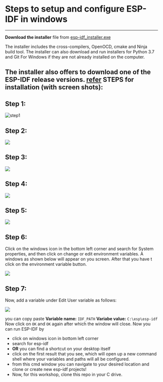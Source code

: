 # Steps to setup and configure ESP-IDF in windows
--------------------------------------------------
**Download the installer** file from  [esp-idf_installer.exe](https://dl.espressif.com/dl/esp-idf-tools-setup-2.3.exe) 

The installer includes the cross-compilers, OpenOCD, cmake and Ninja build tool. The installer can also download and run installers for Python 3.7 and Git For Windows if they are not already installed on the computer.

The installer also offers to download one of the ESP-IDF release versions.
[refer](https://docs.espressif.com/projects/esp-idf/en/latest/esp32/get-started/windows-setup.html)
STEPS for installation (with screen shots):
--------------------------------------------------
## Step 1:
![step1](https://github.com/SRA-VJTI/Wall-E_v2.2-beta/blob/dhruva/windows/windows_instructions/step_1.png)

## Step 2:
![](https://github.com/SRA-VJTI/Wall-E_v2.2-beta/blob/dhruva/windows/windows_instructions/step_2.png)

## Step 3:
![](https://github.com/SRA-VJTI/Wall-E_v2.2-beta/blob/dhruva/windows/windows_instructions/step_3.png)

## Step 4:
![](https://github.com/SRA-VJTI/Wall-E_v2.2-beta/blob/dhruva/windows/windows_instructions/step_4.png)

## Step 5:
![](https://github.com/SRA-VJTI/Wall-E_v2.2-beta/blob/dhruva/windows/windows_instructions/step_5.png)

## Step 6:
Click on the windows icon in the bottom left corner and search for System properties, and then click on change or edit environment variables. A windows as shown below will appear on you screen. After that you have t click on the environment variable button. 

![](https://github.com/SRA-VJTI/Wall-E_v2.2-beta/blob/dhruva/windows/windows_instructions/step_6.png)

## Step 7:
Now, add a variable under Edit User variable  as follows: 

![](https://github.com/SRA-VJTI/Wall-E_v2.2-beta/blob/dhruva/windows/windows_instructions/step_7.png)

you can copy paste 
**Variable name:** ``IDF_PATH``
**Variabe value:** ```C:\esp\esp-idf```
Now click on `OK` and `OK` again after which the window will close. 
Now you can run ESP-IDF by 
- click on windows icon in bottom left corner
- search for esp-idf
- **OR** you can find a shortcut on your desktop itself
- click on the first result that you see, which will open up a new command shell where your variables and paths will all be configured.
- from this cmd window you can navigate to your desired location and clone or create new esp-idf projects! 
- Now, for this workshop, clone this repo in your C drive. 
